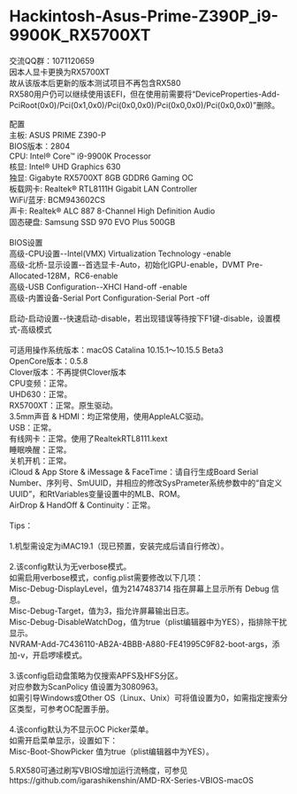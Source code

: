 # Hackintosh-Asus-Prime-Z390P_i9-9900K_RX5700XT

交流QQ群：1071120659 \
因本人显卡更换为RX5700XT \
故从该版本后更新的版本测试项目不再包含RX580 \
RX580用户仍可以继续使用该EFI，但在使用前需要将“DeviceProperties-Add-PciRoot(0x0)/Pci(0x1,0x0)/Pci(0x0,0x0)/Pci(0x0,0x0)/Pci(0x0,0x0)”删除。

配置 \
主板: ASUS PRIME Z390-P \
BIOS版本：2804 \
CPU: Intel® Core™ i9-9900K Processor \
核显: Intel® UHD Graphics 630 \
独显: Gigabyte RX5700XT 8GB GDDR6 Gaming OC \
板载网卡: Realtek® RTL8111H Gigabit LAN Controller  \
WiFi/蓝牙: BCM943602CS \
声卡: Realtek® ALC 887 8-Channel High Definition Audio \
固态硬盘: Samsung SSD 970 EVO Plus 500GB \
 \
BIOS设置 \
高级-CPU设置--Intel(VMX) Virtualization Technology -enable \
高级-北桥-显示设置--首选显卡-Auto，初始化IGPU-enable，DVMT Pre-Allocated-128M，RC6-enable \
高级-USB Configuration--XHCI Hand-off -enable \
高级-内置设备-Serial Port Configuration-Serial Port -off \
 \
启动-启动设置--快速启动-disable，若出现错误等待按下F1键-disable，设置模式-高级模式 \
 \
可适用操作系统版本：macOS Catalina 10.15.1～10.15.5 Beta3 \
OpenCore版本：0.5.8\
Clover版本：不再提供Clover版本\
CPU变频：正常。\
UHD630：正常。\
RX5700XT：正常。原生驱动。\
3.5mm声音 & HDMI：均正常使用，使用AppleALC驱动。\
USB：正常。\
有线网卡：正常。使用了RealtekRTL8111.kext\
睡眠唤醒：正常。\
关机开机：正常。\
iCloud & App Store & iMessage & FaceTime：请自行生成Board Serial Number、序列号、SmUUID，并相应的修改SysPrameter系统参数中的“自定义UUID”，和RtVariables变量设置中的MLB、ROM。\
AirDrop & HandOff & Continuity：正常。\
 \
Tips：\
 \
1.机型需设定为iMAC19.1（现已预置，安装完成后请自行修改）。\
 \
2.该config默认为无verbose模式。\
如需启用verbose模式，config.plist需要修改以下几项：\
Misc-Debug-DisplayLevel，值为2147483714 指在屏幕上显示所有 Debug 信息。\
Misc-Debug-Target，值为3，指允许屏幕输出日志。\
Misc-Debug-DisableWatchDog，值为true（plist编辑器中为YES），指排除干扰显示。\
NVRAM-Add-7C436110-AB2A-4BBB-A880-FE41995C9F82-boot-args，添加-v，开启啰嗦模式。\
 \
3.该config启动盘策略为仅搜索APFS及HFS分区。\
对应参数为ScanPolicy 值设置为3080963。\
如需引导Windows或Other OS（Linux、Unix）可将值设置为0，如需指定搜索分区类型，可参考OC配置手册。\
 \
4.该config默认为不显示OC Picker菜单。\
如需开启菜单显示，设置如下：\
Misc-Boot-ShowPicker 值为true（plist编辑器中为YES）。

5.RX580可通过刷写VBIOS增加运行流畅度，可参见https://github.com/igarashikenshin/AMD-RX-Series-VBIOS-macOS

